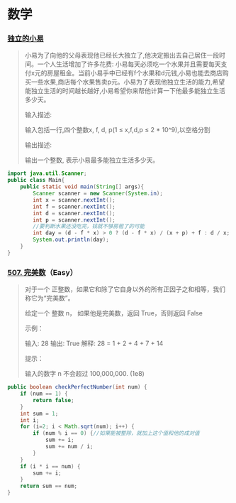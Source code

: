 # 数学

### [独立的小易](https://www.nowcoder.com/questionTerminal/8f04155894b649da95ca265d596833a7)

> 小易为了向他的父母表现他已经长大独立了,他决定搬出去自己居住一段时间。一个人生活增加了许多花费: 小易每天必须吃一个水果并且需要每天支付x元的房屋租金。当前小易手中已经有f个水果和d元钱,小易也能去商店购买一些水果,商店每个水果售卖p元。小易为了表现他独立生活的能力,希望能独立生活的时间越长越好,小易希望你来帮他计算一下他最多能独立生活多少天。
>
> 输入描述:
>
> 输入包括一行,四个整数x, f, d, p(1 ≤ x,f,d,p ≤ 2 * 10^9),以空格分割
>
> 输出描述:
>
> 输出一个整数, 表示小易最多能独立生活多少天。

```java
import java.util.Scanner;
public class Main{
    public static void main(String[] args){
        Scanner scanner = new Scanner(System.in);
        int x = scanner.nextInt();
        int f = scanner.nextInt();
        int d = scanner.nextInt();
        int p = scanner.nextInt();
        //要判断水果还没吃完，钱就不够房租了的可能
        int day = (d - f * x) > 0 ? (d - f * x) / (x + p) + f : d / x;
        System.out.println(day);
    }
}
```

### [507. 完美数](https://leetcode-cn.com/problems/perfect-number/)（Easy）

> 对于一个 正整数，如果它和除了它自身以外的所有正因子之和相等，我们称它为“完美数”。
>
> 给定一个 整数 n， 如果他是完美数，返回 True，否则返回 False
>
>  
>
> 示例：
>
> 输入: 28
> 输出: True
> 解释: 28 = 1 + 2 + 4 + 7 + 14
>
>  
>
> 提示：
>
> 输入的数字 n 不会超过 100,000,000. (1e8)
>

```java
public boolean checkPerfectNumber(int num) {
    if (num == 1) {
        return false;
    }
    int sum = 1;
    int i;
    for (i=2; i < Math.sqrt(num); i++) {
        if (num % i == 0) {//如果能被整除，就加上这个值和他的成对值
            sum += i;
            sum += num / i;
        }
    }
    if (i * i == num) {
        sum += i;
    }
    return sum == num;
}
```

